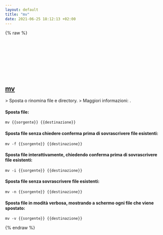 ```yaml
---
layout: default
title: "mv"
date: 2021-06-25 18:12:13 +02:00
---
```

{% raw %}
<h2 id="mv">
  <a href="/it/common/mv.html">mv</a> <a href="#mv"><svg class="icon">
    <use href="/assets/images/unicode_sprite.svg#link" />
  </svg></a>
</h2>
> Sposta o rinomina file e directory.
> Maggiori informazioni: <https://www.gnu.org/software/coreutils/mv>.

#### Sposta file:
```shell
mv {{sorgente}} {{destinazione}}
```
#### Sposta file senza chiedere conferma prima di sovrascrivere file esistenti:
```shell
mv -f {{sorgente}} {{destinazione}}
```
#### Sposta file interattivamente, chiedendo conferma prima di sovrascrivere file esistenti:
```shell
mv -i {{sorgente}} {{destinazione}}
```
#### Sposta file senza sovrascrivere file esistenti:
```shell
mv -n {{sorgente}} {{destinazione}}
```
#### Sposta file in modità verbosa, mostrando a schermo ogni file che viene spostato:
```shell
mv -v {{sorgente}} {{destinazione}}
```
{% endraw %}